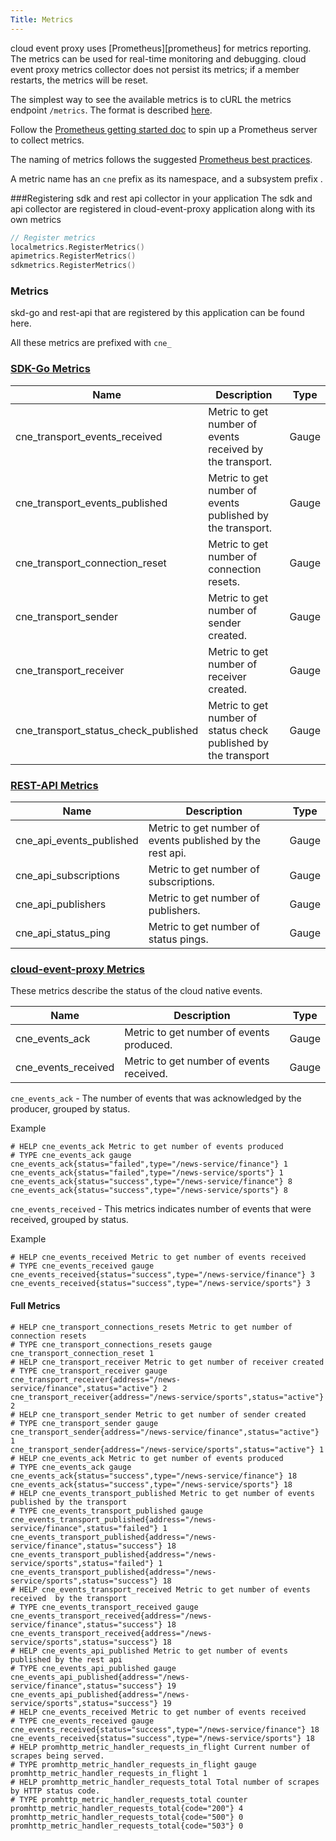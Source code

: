 ```yaml
---
Title: Metrics
---
```


cloud event proxy uses  [Prometheus][prometheus] for metrics reporting. The metrics can be used for real-time monitoring and debugging.
cloud event proxy metrics collector does not persist its metrics; if a member restarts, the metrics will be reset.

The simplest way to see the available metrics is to cURL the metrics endpoint `/metrics`. The format is described [here](http://prometheus.io/docs/instrumenting/exposition_formats/).

Follow the [Prometheus getting started doc](http://prometheus.io/docs/introduction/getting_started/) to spin up a Prometheus server to collect metrics.

The naming of metrics follows the suggested [Prometheus best practices](http://prometheus.io/docs/practices/naming/).

A metric name has an `cne`  prefix as its namespace, and a subsystem prefix .

###Registering sdk and rest api collector in your application
The sdk and api collector are registered in cloud-event-proxy application along with its own metrics

```go
// Register metrics
localmetrics.RegisterMetrics()
apimetrics.RegisterMetrics()
sdkmetrics.RegisterMetrics()

```

### Metrics
skd-go and rest-api that are registered by this application can be found here.

All these metrics are prefixed with `cne_`

 
### [SDK-Go Metrics](https://github.com/redhat-cne/sdk-go/blob/main/docs/metrics.md)

| Name                                                  | Description                                              | Type    |
|-------------------------------------------------------|----------------------------------------------------------|---------|
| cne_transport_events_received          | Metric to get number of events received  by the transport.   | Gauge |
| cne_transport_events_published     | Metric to get number of events published by the transport.  | Gauge   |
| cne_transport_connection_reset     | Metric to get number of connection resets.  | Gauge   |
| cne_transport_sender     | Metric to get number of sender created.  | Gauge   |
| cne_transport_receiver     | Metric to get number of receiver created.  | Gauge   |
| cne_transport_status_check_published | Metric to get number of status check published by the transport | Gauge |

### [REST-API Metrics ](https://github.com/redhat-cne/rest-api/blob/main/docs/metrics.md)

| Name                                                  | Description                                              | Type    |
|-------------------------------------------------------|----------------------------------------------------------|---------|
| cne_api_events_published          | Metric to get number of events published by the rest api.   | Gauge |
| cne_api_subscriptions     | Metric to get number of subscriptions.  | Gauge   |
| cne_api_publishers     | Metric to get number of publishers.  | Gauge   |
| cne_api_status_ping | Metric to get number of status pings. | Gauge | 

### [cloud-event-proxy Metrics](#)
These metrics describe the status of the cloud native events.

| Name                                                  | Description                                              | Type    |
|-------------------------------------------------------|----------------------------------------------------------|---------|
| cne_events_ack          | Metric to get number of events produced.   | Gauge |
| cne_events_received     | Metric to get number of events received.  | Gauge   |


`cne_events_ack` -  The number of events that was acknowledged by the producer, grouped by status.

Example
``` 
# HELP cne_events_ack Metric to get number of events produced
# TYPE cne_events_ack gauge
cne_events_ack{status="failed",type="/news-service/finance"} 1
cne_events_ack{status="failed",type="/news-service/sports"} 1
cne_events_ack{status="success",type="/news-service/finance"} 8
cne_events_ack{status="success",type="/news-service/sports"} 8
```

`cne_events_received` -  This metrics indicates number of events that were received, grouped by status.

Example
```
# HELP cne_events_received Metric to get number of events received
# TYPE cne_events_received gauge
cne_events_received{status="success",type="/news-service/finance"} 3
cne_events_received{status="success",type="/news-service/sports"} 3
```

#### Full Metrics
```
# HELP cne_transport_connections_resets Metric to get number of connection resets
# TYPE cne_transport_connections_resets gauge
cne_transport_connection_reset 1
# HELP cne_transport_receiver Metric to get number of receiver created
# TYPE cne_transport_receiver gauge
cne_transport_receiver{address="/news-service/finance",status="active"} 2
cne_transport_receiver{address="/news-service/sports",status="active"} 2
# HELP cne_transport_sender Metric to get number of sender created
# TYPE cne_transport_sender gauge
cne_transport_sender{address="/news-service/finance",status="active"} 1
cne_transport_sender{address="/news-service/sports",status="active"} 1
# HELP cne_events_ack Metric to get number of events produced
# TYPE cne_events_ack gauge
cne_events_ack{status="success",type="/news-service/finance"} 18
cne_events_ack{status="success",type="/news-service/sports"} 18
# HELP cne_events_transport_published Metric to get number of events published by the transport
# TYPE cne_events_transport_published gauge
cne_events_transport_published{address="/news-service/finance",status="failed"} 1
cne_events_transport_published{address="/news-service/finance",status="success"} 18
cne_events_transport_published{address="/news-service/sports",status="failed"} 1
cne_events_transport_published{address="/news-service/sports",status="success"} 18
# HELP cne_events_transport_received Metric to get number of events received  by the transport
# TYPE cne_events_transport_received gauge
cne_events_transport_received{address="/news-service/finance",status="success"} 18
cne_events_transport_received{address="/news-service/sports",status="success"} 18
# HELP cne_events_api_published Metric to get number of events published by the rest api
# TYPE cne_events_api_published gauge
cne_events_api_published{address="/news-service/finance",status="success"} 19
cne_events_api_published{address="/news-service/sports",status="success"} 19
# HELP cne_events_received Metric to get number of events received
# TYPE cne_events_received gauge
cne_events_received{status="success",type="/news-service/finance"} 18
cne_events_received{status="success",type="/news-service/sports"} 18
# HELP promhttp_metric_handler_requests_in_flight Current number of scrapes being served.
# TYPE promhttp_metric_handler_requests_in_flight gauge
promhttp_metric_handler_requests_in_flight 1
# HELP promhttp_metric_handler_requests_total Total number of scrapes by HTTP status code.
# TYPE promhttp_metric_handler_requests_total counter
promhttp_metric_handler_requests_total{code="200"} 4
promhttp_metric_handler_requests_total{code="500"} 0
promhttp_metric_handler_requests_total{code="503"} 0
```